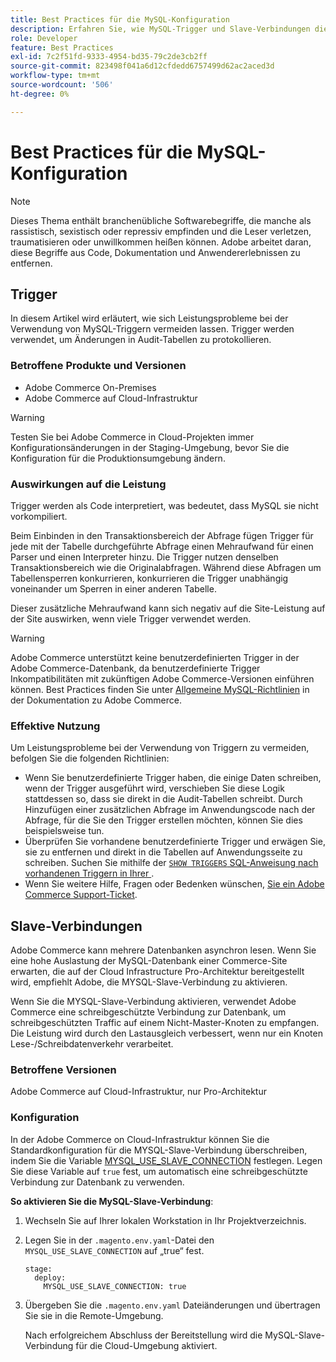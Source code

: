 ```yaml
---
title: Best Practices für die MySQL-Konfiguration
description: Erfahren Sie, wie MySQL-Trigger und Slave-Verbindungen die Leistung der Commerce-Site beeinflussen und wie Sie sie effektiv nutzen können.
role: Developer
feature: Best Practices
exl-id: 7c2f51fd-9333-4954-bd35-79c2de3cb2ff
source-git-commit: 823498f041a6d12cfdedd6757499d62ac2aced3d
workflow-type: tm+mt
source-wordcount: '506'
ht-degree: 0%

---
```


# Best Practices für die MySQL-Konfiguration

>[!NOTE]
>
>Dieses Thema enthält branchenübliche Softwarebegriffe, die manche als rassistisch, sexistisch oder repressiv empfinden und die Leser verletzen, traumatisieren oder unwillkommen heißen können. Adobe arbeitet daran, diese Begriffe aus Code, Dokumentation und Anwendererlebnissen zu entfernen.

## Trigger

In diesem Artikel wird erläutert, wie sich Leistungsprobleme bei der Verwendung von MySQL-Triggern vermeiden lassen. Trigger werden verwendet, um Änderungen in Audit-Tabellen zu protokollieren.

### Betroffene Produkte und Versionen

- Adobe Commerce On-Premises
- Adobe Commerce auf Cloud-Infrastruktur

>[!WARNING]
>
>Testen Sie bei Adobe Commerce in Cloud-Projekten immer Konfigurationsänderungen in der Staging-Umgebung, bevor Sie die Konfiguration für die Produktionsumgebung ändern.

### Auswirkungen auf die Leistung

Trigger werden als Code interpretiert, was bedeutet, dass MySQL sie nicht vorkompiliert.

Beim Einbinden in den Transaktionsbereich der Abfrage fügen Trigger für jede mit der Tabelle durchgeführte Abfrage einen Mehraufwand für einen Parser und einen Interpreter hinzu. Die Trigger nutzen denselben Transaktionsbereich wie die Originalabfragen. Während diese Abfragen um Tabellensperren konkurrieren, konkurrieren die Trigger unabhängig voneinander um Sperren in einer anderen Tabelle.

Dieser zusätzliche Mehraufwand kann sich negativ auf die Site-Leistung auf der Site auswirken, wenn viele Trigger verwendet werden.

>[!WARNING]
>
>Adobe Commerce unterstützt keine benutzerdefinierten Trigger in der Adobe Commerce-Datenbank, da benutzerdefinierte Trigger Inkompatibilitäten mit zukünftigen Adobe Commerce-Versionen einführen können. Best Practices finden Sie unter [Allgemeine MySQL-Richtlinien](../../../installation/prerequisites/database/mysql.md) in der Dokumentation zu Adobe Commerce.

### Effektive Nutzung

Um Leistungsprobleme bei der Verwendung von Triggern zu vermeiden, befolgen Sie die folgenden Richtlinien:

- Wenn Sie benutzerdefinierte Trigger haben, die einige Daten schreiben, wenn der Trigger ausgeführt wird, verschieben Sie diese Logik stattdessen so, dass sie direkt in die Audit-Tabellen schreibt. Durch Hinzufügen einer zusätzlichen Abfrage im Anwendungscode nach der Abfrage, für die Sie den Trigger erstellen möchten, können Sie dies beispielsweise tun.
- Überprüfen Sie vorhandene benutzerdefinierte Trigger und erwägen Sie, sie zu entfernen und direkt in die Tabellen auf Anwendungsseite zu schreiben. Suchen Sie mithilfe der [`SHOW TRIGGERS` SQL-Anweisung nach vorhandenen Triggern in Ihrer ](https://dev.mysql.com/doc/refman/8.0/en/show-triggers.html).
- Wenn Sie weitere Hilfe, Fragen oder Bedenken wünschen, [ Sie ein Adobe Commerce Support-Ticket](https://experienceleague.adobe.com/docs/commerce-knowledge-base/kb/help-center-guide/magento-help-center-user-guide.html?#submit-ticket).

## Slave-Verbindungen

Adobe Commerce kann mehrere Datenbanken asynchron lesen. Wenn Sie eine hohe Auslastung der MySQL-Datenbank einer Commerce-Site erwarten, die auf der Cloud Infrastructure Pro-Architektur bereitgestellt wird, empfiehlt Adobe, die MYSQL-Slave-Verbindung zu aktivieren.

Wenn Sie die MYSQL-Slave-Verbindung aktivieren, verwendet Adobe Commerce eine schreibgeschützte Verbindung zur Datenbank, um schreibgeschützten Traffic auf einem Nicht-Master-Knoten zu empfangen. Die Leistung wird durch den Lastausgleich verbessert, wenn nur ein Knoten Lese-/Schreibdatenverkehr verarbeitet.

### Betroffene Versionen

Adobe Commerce auf Cloud-Infrastruktur, nur Pro-Architektur

### Konfiguration

In der Adobe Commerce on Cloud-Infrastruktur können Sie die Standardkonfiguration für die MYSQL-Slave-Verbindung überschreiben, indem Sie die Variable [MYSQL_USE_SLAVE_CONNECTION](https://experienceleague.adobe.com/docs/commerce-cloud-service/user-guide/configure/env/stage/variables-deploy.html#mysql_use_slave_connection) festlegen. Legen Sie diese Variable auf `true` fest, um automatisch eine schreibgeschützte Verbindung zur Datenbank zu verwenden.

**So aktivieren Sie die MySQL-Slave-Verbindung**:

1. Wechseln Sie auf Ihrer lokalen Workstation in Ihr Projektverzeichnis.

1. Legen Sie in der `.magento.env.yaml`-Datei den `MYSQL_USE_SLAVE_CONNECTION` auf „true“ fest.

   ```
   stage:
     deploy:
       MYSQL_USE_SLAVE_CONNECTION: true
   ```

1. Übergeben Sie die `.magento.env.yaml` Dateiänderungen und übertragen Sie sie in die Remote-Umgebung.

   Nach erfolgreichem Abschluss der Bereitstellung wird die MySQL-Slave-Verbindung für die Cloud-Umgebung aktiviert.
